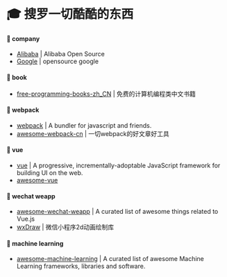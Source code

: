 # :mortar_board: 搜罗一切酷酷的东西

#### :closed_book: company

* [Alibaba](https://github.com/alibaba) | Alibaba Open Source
* [Google](https://github.com/google) | opensource google

#### :closed_book: book

* [free-programming-books-zh_CN](https://github.com/justjavac/free-programming-books-zh_CN) | 免费的计算机编程类中文书籍

#### :closed_book: webpack

* [webpack](https://github.com/webpack/webpack) | A bundler for javascript and friends.
* [awesome-webpack-cn](https://github.com/webpack-china/awesome-webpack-cn) | 一切webpack的好文章好工具


#### :book: vue

* [vue](https://github.com/vuejs/vue) | A progressive, incrementally-adoptable JavaScript framework for building UI on the web.
* [awesome-vue](https://github.com/vuejs/awesome-vue)

#### :book: wechat weapp

* [awesome-wechat-weapp](https://github.com/justjavac/awesome-wechat-weapp) | A curated list of awesome things related to Vue.js
* [wxDraw](https://github.com/bobiscool/wxDraw) | 微信小程序2d动画绘制库

#### :book: machine learning

* [awesome-machine-learning](https://github.com/josephmisiti/awesome-machine-learning) | A curated list of awesome Machine Learning frameworks, libraries and software.

